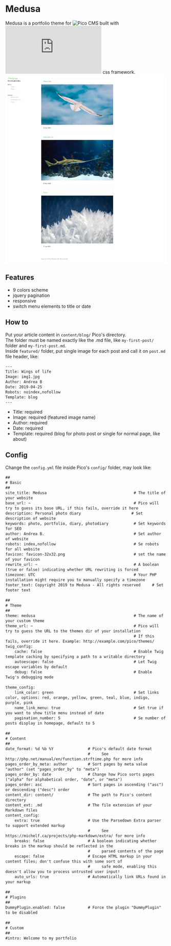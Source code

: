 # Medusa
Medusa is a portfolio theme for ![Pico CMS](http://picocms.org/) built with ![Boba](https://www.buildwithboba.com/docs/index.html) css framework. 
![Medusa](https://raw.githubusercontent.com/pankaspe/medusa/master/snap/Screenshot_2019-04-29%20Medusa.jpg)

## Features

 * 9 colors scheme
 * jquery pagination
 * responsive
 * switch menu elements to title or date 
 
 
## How to
Put your article content in `content/blog/` Pico's directory.  
The folder must be named exactly like the .md file, like `my-first-post/` folder and `my-first-post.md`.  
Inside `featured/` folder, put single image for each post and call it on `post.md` file header, like:
```
---
Title: Wings of life
Image: img1.jpg
Author: Andrea B
Date: 2019-04-25
Robots: noindex,nofollow
Template: blog
---
```
 * Title: required
 * Image: required (featured image name)
 * Author: required
 * Date: required
 * Template: required (blog for photo post or single for normal page, like about)

 

## Config
Change the `config.yml` file inside Pico's `config/` folder, may look like:
```
##
# Basic
##
site_title: Medusa                                      # The title of your website
base_url: ~                                             # Pico will try to guess its base URL, if this fails, override it here
description: Personal photo diary                      # Set description of website
keywords: photo, portfolio, diary, photodiary           # Set keywords for SEO
author: Andrea B.                                       # Set author of website
robots: index,nofollow                                  # Se robots for all website
favicon: favicon-32x32.png                              # set the name of your favicon                     
rewrite_url: ~                                          # A boolean (true or false) indicating whether URL rewriting is forced
timezone: UTC                                           # Your PHP installation might require you to manually specify a timezone
footer_text: Copyright 2019 to Medusa - All rights reserved     # Set footer text

##
# Theme
##
theme: medusa                                           # The name of your custom theme
theme_url: ~                                            # Pico will try to guess the URL to the themes dir of your installation
                                                        # If this fails, override it here. Example: http://example.com/pico/themes/
twig_config:
    cache: false                                        # Enable Twig template caching by specifying a path to a writable directory
    autoescape: false                                   # Let Twig escape variables by default
    debug: false                                        # Enable Twig's debugging mode
    
theme_config:
    link_color: green                                   # Set links color, options: red, orange, yellow, green, teal, blue, indigo, purple, pink
    name_link_menu: true                                # Set true if you want to show title menu instead of date
    pagination_number: 5                                # Se number of posts display in homepage, default to 5

##
# Content
##
date_format: %d %b %Y               # Pico's default date format
                                    #     See http://php.net/manual/en/function.strftime.php for more info
pages_order_by_meta: author         # Sort pages by meta value "author" (set "pages_order_by" to "meta")
pages_order_by: date                # Change how Pico sorts pages ("alpha" for alphabetical order, "date", or "meta")
pages_order: asc                    # Sort pages in ascending ("asc") or descending ("desc") order
content_dir: content/               # The path to Pico's content directory
content_ext: .md                    # The file extension of your Markdown files
content_config:
    extra: true                     # Use the Parsedown Extra parser to support extended markup
                                    #     See https://michelf.ca/projects/php-markdown/extra/ for more info
    breaks: false                   # A boolean indicating whether breaks in the markup should be reflected in the
                                    #     parsed contents of the page
    escape: false                   # Escape HTML markup in your content files; don't confuse this with some sort of
                                    #     safe mode, enabling this doesn't allow you to process untrusted user input!
    auto_urls: true                 # Automatically link URLs found in your markup

##
# Plugins
##
DummyPlugin.enabled: false          # Force the plugin "DummyPlugin" to be disabled

##
# Custom
##
#intro: Welcome to my portfolio    

```
